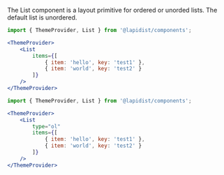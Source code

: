 The List component is a layout primitive for ordered or unorded lists. The default list is unordered.

```jsx harmony
import { ThemeProvider, List } from '@lapidist/components';

<ThemeProvider>
    <List
        items={[
            { item: 'hello', key: 'test1' },
            { item: 'world', key: 'test2' }
        ]}
    />
</ThemeProvider>
```

```jsx harmony
import { ThemeProvider, List } from '@lapidist/components';

<ThemeProvider>
    <List
        type="ol"
        items={[
            { item: 'hello', key: 'test1' },
            { item: 'world', key: 'test2' }
        ]}
    />
</ThemeProvider>
```
